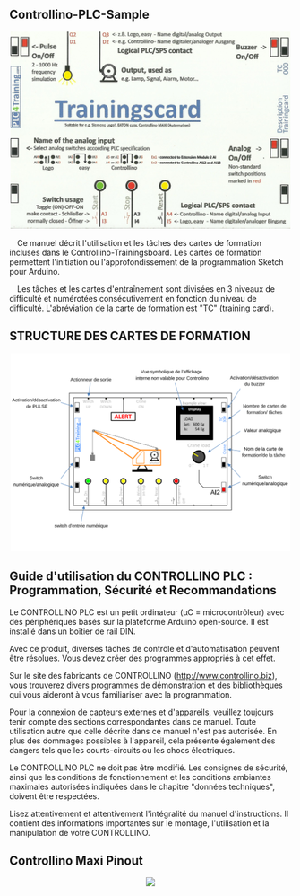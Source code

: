 <h2> Controllino-PLC-Sample </h2>
<p align="center">
<img width="500" height="" src="https://github.com/DexterTaha/Controllino-PLC-Sample/blob/main/Training%20Card%20Picture/000.jpg">
</p>
<p>
&emsp;Ce manuel décrit l'utilisation et les tâches des cartes de formation incluses dans le Controllino-Trainingsboard. Les
cartes de formation permettent l'initiation ou l'approfondissement de la programmation Sketch pour Arduino.
  
&emsp;Les tâches et les cartes d'entraînement sont divisées en 3 niveaux de difficulté et numérotées consécutivement en fonction du niveau de difficulté.
 L'abréviation de la carte de formation est "TC" (training card).
</p>

<h2> STRUCTURE DES CARTES DE FORMATION </h2>
<p align="center">
<img width="500" height="" src="https://github.com/DexterTaha/Controllino-PLC-Sample/blob/main/Training%20Card%20Picture/STRUCTURE%20DES%20CARTES%20DE%20FORMATION.png">
</p>

<h2> Guide d'utilisation du CONTROLLINO PLC : Programmation, Sécurité et Recommandations  </h2>
<p>
  Le CONTROLLINO PLC est un petit ordinateur (μC = microcontrôleur) avec des périphériques basés sur la plateforme Arduino open-source. Il est installé dans un boîtier de rail DIN.

Avec ce produit, diverses tâches de contrôle et d'automatisation peuvent être résolues. Vous devez créer des programmes appropriés à cet effet.

Sur le site des fabricants de CONTROLLINO (http://www.controllino.biz), vous trouverez divers programmes de démonstration et des bibliothèques qui vous aideront à vous familiariser avec la programmation.

Pour la connexion de capteurs externes et d'appareils, veuillez toujours tenir compte des sections correspondantes dans ce manuel. Toute utilisation autre que celle décrite dans ce manuel n'est pas autorisée. En plus des dommages possibles à l'appareil, cela présente également des dangers tels que les courts-circuits ou les chocs électriques.

Le CONTROLLINO PLC ne doit pas être modifié. Les consignes de sécurité, ainsi que les conditions de fonctionnement et les conditions ambiantes maximales autorisées indiquées dans le chapitre "données techniques", doivent être respectées.

Lisez attentivement et attentivement l'intégralité du manuel d'instructions. Il contient des informations importantes sur le montage, l'utilisation et la manipulation de votre CONTROLLINO.
</p>

<h2> Controllino Maxi Pinout </h2>
<p align="center">
<img width="500" height="" src="https://github.com/DexterTaha/Controllino-PLC-Sample/blob/main/Images/CONTROLLINO-MAXI-Automation-Pinout.jpg">
</p>
